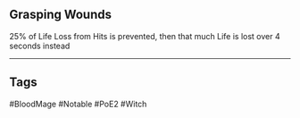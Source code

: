 ## Grasping Wounds
25% of Life Loss from Hits is prevented, then that much Life is lost over 4 seconds instead

---
## Tags
#BloodMage
#Notable
#PoE2
#Witch
